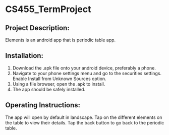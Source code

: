 # CS455_TermProject

## Project Description:
Elements is an android app that is periodic table app.

## Installation:
1. Download the .apk file onto your android device, preferably a phone.
2. Navigate to your phone settings menu and go to the securities
   settings. Enable Install from Unknown Sources option.
3. Using a file browser, open the .apk to install.
4. The app should be safely installed.

## Operating Instructions:
The app will open by default in landscape. Tap on the different elements
on the table to view their details. Tap the back button to go back to
the periodic table.

